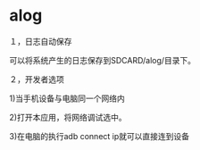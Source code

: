 alog
====

１，日志自动保存

可以将系统产生的日志保存到SDCARD/alog/目录下。

２，开发者选项

1)当手机设备与电脑同一个网络内

2)打开本应用，将网络调试选中。

3)在电脑的执行adb connect ip就可以直接连到设备
